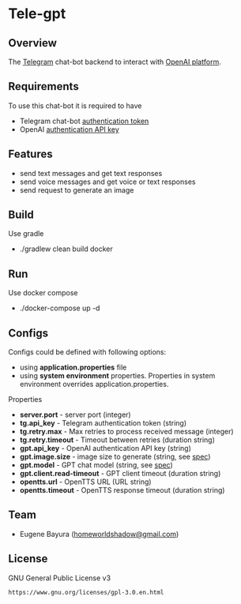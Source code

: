 # Tele-gpt

## Overview

The [Telegram](https://telegram.org/) chat-bot backend to interact with [OpenAI platform](https://platform.openai.com/overview).

## Requirements

To use this chat-bot it is required to have
- Telegram chat-bot [authentication token](https://core.telegram.org/bots/api#authorizing-your-bot)
- OpenAI [authentication API key](https://platform.openai.com/docs/api-reference/authentication)

## Features

- send text messages and get text responses
- send voice messages and get voice or text responses
- send request to generate an image

## Build

Use gradle
- ./gradlew clean build docker

## Run

Use docker compose
- ./docker-compose up -d

## Configs

Configs could be defined with following options:
- using __application.properties__ file
- using __system environment__ properties. Properties in system environment overrides application.properties.

Properties
- __server.port__ - server port (integer)
- __tg.api_key__ -  Telegram authentication token (string)
- __tg.retry.max__ - Max retries to process received message (integer)
- __tg.retry.timeout__ - Timeout between retries (duration string)
- __gpt.api_key__ - OpenAI authentication API key (string)
- __gpt.image.size__ - image size to generate (string, see [spec](https://platform.openai.com/docs/api-reference/images/create#images/create-size))
- __gpt.model__ - GPT chat model (string, see [spec](https://platform.openai.com/docs/api-reference/chat/create#chat/create-model))
- __gpt.client.read-timeout__ - GPT client timeout (duration string)
- __opentts.url__ - OpenTTS URL (URL string)
- __opentts.timeout__ - OpenTTS response timeout (duration string)

## Team

- Eugene Bayura ([homeworldshadow@gmail.com](mailto:homeworldshadow@gmail.com))

## License

GNU General Public License v3

    https://www.gnu.org/licenses/gpl-3.0.en.html

